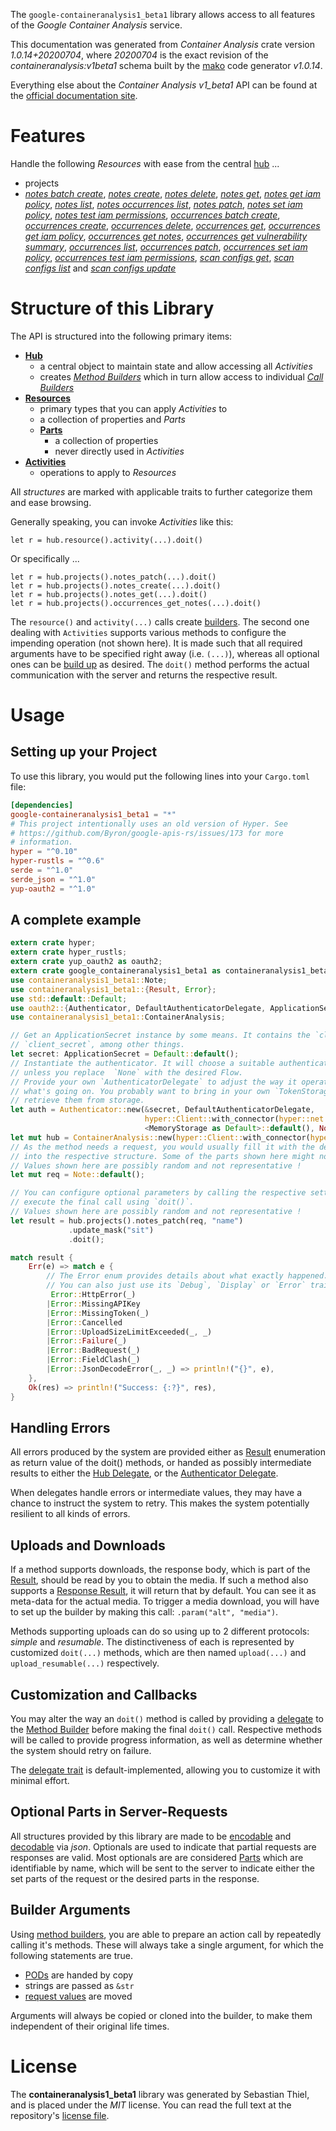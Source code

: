 <!---
DO NOT EDIT !
This file was generated automatically from 'src/mako/api/README.md.mako'
DO NOT EDIT !
-->
The `google-containeranalysis1_beta1` library allows access to all features of the *Google Container Analysis* service.

This documentation was generated from *Container Analysis* crate version *1.0.14+20200704*, where *20200704* is the exact revision of the *containeranalysis:v1beta1* schema built by the [mako](http://www.makotemplates.org/) code generator *v1.0.14*.

Everything else about the *Container Analysis* *v1_beta1* API can be found at the
[official documentation site](https://cloud.google.com/container-analysis/api/reference/rest/).
# Features

Handle the following *Resources* with ease from the central [hub](https://docs.rs/google-containeranalysis1_beta1/1.0.14+20200704/google_containeranalysis1_beta1/struct.ContainerAnalysis.html) ... 

* projects
 * [*notes batch create*](https://docs.rs/google-containeranalysis1_beta1/1.0.14+20200704/google_containeranalysis1_beta1/struct.ProjectNoteBatchCreateCall.html), [*notes create*](https://docs.rs/google-containeranalysis1_beta1/1.0.14+20200704/google_containeranalysis1_beta1/struct.ProjectNoteCreateCall.html), [*notes delete*](https://docs.rs/google-containeranalysis1_beta1/1.0.14+20200704/google_containeranalysis1_beta1/struct.ProjectNoteDeleteCall.html), [*notes get*](https://docs.rs/google-containeranalysis1_beta1/1.0.14+20200704/google_containeranalysis1_beta1/struct.ProjectNoteGetCall.html), [*notes get iam policy*](https://docs.rs/google-containeranalysis1_beta1/1.0.14+20200704/google_containeranalysis1_beta1/struct.ProjectNoteGetIamPolicyCall.html), [*notes list*](https://docs.rs/google-containeranalysis1_beta1/1.0.14+20200704/google_containeranalysis1_beta1/struct.ProjectNoteListCall.html), [*notes occurrences list*](https://docs.rs/google-containeranalysis1_beta1/1.0.14+20200704/google_containeranalysis1_beta1/struct.ProjectNoteOccurrenceListCall.html), [*notes patch*](https://docs.rs/google-containeranalysis1_beta1/1.0.14+20200704/google_containeranalysis1_beta1/struct.ProjectNotePatchCall.html), [*notes set iam policy*](https://docs.rs/google-containeranalysis1_beta1/1.0.14+20200704/google_containeranalysis1_beta1/struct.ProjectNoteSetIamPolicyCall.html), [*notes test iam permissions*](https://docs.rs/google-containeranalysis1_beta1/1.0.14+20200704/google_containeranalysis1_beta1/struct.ProjectNoteTestIamPermissionCall.html), [*occurrences batch create*](https://docs.rs/google-containeranalysis1_beta1/1.0.14+20200704/google_containeranalysis1_beta1/struct.ProjectOccurrenceBatchCreateCall.html), [*occurrences create*](https://docs.rs/google-containeranalysis1_beta1/1.0.14+20200704/google_containeranalysis1_beta1/struct.ProjectOccurrenceCreateCall.html), [*occurrences delete*](https://docs.rs/google-containeranalysis1_beta1/1.0.14+20200704/google_containeranalysis1_beta1/struct.ProjectOccurrenceDeleteCall.html), [*occurrences get*](https://docs.rs/google-containeranalysis1_beta1/1.0.14+20200704/google_containeranalysis1_beta1/struct.ProjectOccurrenceGetCall.html), [*occurrences get iam policy*](https://docs.rs/google-containeranalysis1_beta1/1.0.14+20200704/google_containeranalysis1_beta1/struct.ProjectOccurrenceGetIamPolicyCall.html), [*occurrences get notes*](https://docs.rs/google-containeranalysis1_beta1/1.0.14+20200704/google_containeranalysis1_beta1/struct.ProjectOccurrenceGetNoteCall.html), [*occurrences get vulnerability summary*](https://docs.rs/google-containeranalysis1_beta1/1.0.14+20200704/google_containeranalysis1_beta1/struct.ProjectOccurrenceGetVulnerabilitySummaryCall.html), [*occurrences list*](https://docs.rs/google-containeranalysis1_beta1/1.0.14+20200704/google_containeranalysis1_beta1/struct.ProjectOccurrenceListCall.html), [*occurrences patch*](https://docs.rs/google-containeranalysis1_beta1/1.0.14+20200704/google_containeranalysis1_beta1/struct.ProjectOccurrencePatchCall.html), [*occurrences set iam policy*](https://docs.rs/google-containeranalysis1_beta1/1.0.14+20200704/google_containeranalysis1_beta1/struct.ProjectOccurrenceSetIamPolicyCall.html), [*occurrences test iam permissions*](https://docs.rs/google-containeranalysis1_beta1/1.0.14+20200704/google_containeranalysis1_beta1/struct.ProjectOccurrenceTestIamPermissionCall.html), [*scan configs get*](https://docs.rs/google-containeranalysis1_beta1/1.0.14+20200704/google_containeranalysis1_beta1/struct.ProjectScanConfigGetCall.html), [*scan configs list*](https://docs.rs/google-containeranalysis1_beta1/1.0.14+20200704/google_containeranalysis1_beta1/struct.ProjectScanConfigListCall.html) and [*scan configs update*](https://docs.rs/google-containeranalysis1_beta1/1.0.14+20200704/google_containeranalysis1_beta1/struct.ProjectScanConfigUpdateCall.html)




# Structure of this Library

The API is structured into the following primary items:

* **[Hub](https://docs.rs/google-containeranalysis1_beta1/1.0.14+20200704/google_containeranalysis1_beta1/struct.ContainerAnalysis.html)**
    * a central object to maintain state and allow accessing all *Activities*
    * creates [*Method Builders*](https://docs.rs/google-containeranalysis1_beta1/1.0.14+20200704/google_containeranalysis1_beta1/trait.MethodsBuilder.html) which in turn
      allow access to individual [*Call Builders*](https://docs.rs/google-containeranalysis1_beta1/1.0.14+20200704/google_containeranalysis1_beta1/trait.CallBuilder.html)
* **[Resources](https://docs.rs/google-containeranalysis1_beta1/1.0.14+20200704/google_containeranalysis1_beta1/trait.Resource.html)**
    * primary types that you can apply *Activities* to
    * a collection of properties and *Parts*
    * **[Parts](https://docs.rs/google-containeranalysis1_beta1/1.0.14+20200704/google_containeranalysis1_beta1/trait.Part.html)**
        * a collection of properties
        * never directly used in *Activities*
* **[Activities](https://docs.rs/google-containeranalysis1_beta1/1.0.14+20200704/google_containeranalysis1_beta1/trait.CallBuilder.html)**
    * operations to apply to *Resources*

All *structures* are marked with applicable traits to further categorize them and ease browsing.

Generally speaking, you can invoke *Activities* like this:

```Rust,ignore
let r = hub.resource().activity(...).doit()
```

Or specifically ...

```ignore
let r = hub.projects().notes_patch(...).doit()
let r = hub.projects().notes_create(...).doit()
let r = hub.projects().notes_get(...).doit()
let r = hub.projects().occurrences_get_notes(...).doit()
```

The `resource()` and `activity(...)` calls create [builders][builder-pattern]. The second one dealing with `Activities` 
supports various methods to configure the impending operation (not shown here). It is made such that all required arguments have to be 
specified right away (i.e. `(...)`), whereas all optional ones can be [build up][builder-pattern] as desired.
The `doit()` method performs the actual communication with the server and returns the respective result.

# Usage

## Setting up your Project

To use this library, you would put the following lines into your `Cargo.toml` file:

```toml
[dependencies]
google-containeranalysis1_beta1 = "*"
# This project intentionally uses an old version of Hyper. See
# https://github.com/Byron/google-apis-rs/issues/173 for more
# information.
hyper = "^0.10"
hyper-rustls = "^0.6"
serde = "^1.0"
serde_json = "^1.0"
yup-oauth2 = "^1.0"
```

## A complete example

```Rust
extern crate hyper;
extern crate hyper_rustls;
extern crate yup_oauth2 as oauth2;
extern crate google_containeranalysis1_beta1 as containeranalysis1_beta1;
use containeranalysis1_beta1::Note;
use containeranalysis1_beta1::{Result, Error};
use std::default::Default;
use oauth2::{Authenticator, DefaultAuthenticatorDelegate, ApplicationSecret, MemoryStorage};
use containeranalysis1_beta1::ContainerAnalysis;

// Get an ApplicationSecret instance by some means. It contains the `client_id` and 
// `client_secret`, among other things.
let secret: ApplicationSecret = Default::default();
// Instantiate the authenticator. It will choose a suitable authentication flow for you, 
// unless you replace  `None` with the desired Flow.
// Provide your own `AuthenticatorDelegate` to adjust the way it operates and get feedback about 
// what's going on. You probably want to bring in your own `TokenStorage` to persist tokens and
// retrieve them from storage.
let auth = Authenticator::new(&secret, DefaultAuthenticatorDelegate,
                              hyper::Client::with_connector(hyper::net::HttpsConnector::new(hyper_rustls::TlsClient::new())),
                              <MemoryStorage as Default>::default(), None);
let mut hub = ContainerAnalysis::new(hyper::Client::with_connector(hyper::net::HttpsConnector::new(hyper_rustls::TlsClient::new())), auth);
// As the method needs a request, you would usually fill it with the desired information
// into the respective structure. Some of the parts shown here might not be applicable !
// Values shown here are possibly random and not representative !
let mut req = Note::default();

// You can configure optional parameters by calling the respective setters at will, and
// execute the final call using `doit()`.
// Values shown here are possibly random and not representative !
let result = hub.projects().notes_patch(req, "name")
             .update_mask("sit")
             .doit();

match result {
    Err(e) => match e {
        // The Error enum provides details about what exactly happened.
        // You can also just use its `Debug`, `Display` or `Error` traits
         Error::HttpError(_)
        |Error::MissingAPIKey
        |Error::MissingToken(_)
        |Error::Cancelled
        |Error::UploadSizeLimitExceeded(_, _)
        |Error::Failure(_)
        |Error::BadRequest(_)
        |Error::FieldClash(_)
        |Error::JsonDecodeError(_, _) => println!("{}", e),
    },
    Ok(res) => println!("Success: {:?}", res),
}

```
## Handling Errors

All errors produced by the system are provided either as [Result](https://docs.rs/google-containeranalysis1_beta1/1.0.14+20200704/google_containeranalysis1_beta1/enum.Result.html) enumeration as return value of 
the doit() methods, or handed as possibly intermediate results to either the 
[Hub Delegate](https://docs.rs/google-containeranalysis1_beta1/1.0.14+20200704/google_containeranalysis1_beta1/trait.Delegate.html), or the [Authenticator Delegate](https://docs.rs/yup-oauth2/*/yup_oauth2/trait.AuthenticatorDelegate.html).

When delegates handle errors or intermediate values, they may have a chance to instruct the system to retry. This 
makes the system potentially resilient to all kinds of errors.

## Uploads and Downloads
If a method supports downloads, the response body, which is part of the [Result](https://docs.rs/google-containeranalysis1_beta1/1.0.14+20200704/google_containeranalysis1_beta1/enum.Result.html), should be
read by you to obtain the media.
If such a method also supports a [Response Result](https://docs.rs/google-containeranalysis1_beta1/1.0.14+20200704/google_containeranalysis1_beta1/trait.ResponseResult.html), it will return that by default.
You can see it as meta-data for the actual media. To trigger a media download, you will have to set up the builder by making
this call: `.param("alt", "media")`.

Methods supporting uploads can do so using up to 2 different protocols: 
*simple* and *resumable*. The distinctiveness of each is represented by customized 
`doit(...)` methods, which are then named `upload(...)` and `upload_resumable(...)` respectively.

## Customization and Callbacks

You may alter the way an `doit()` method is called by providing a [delegate](https://docs.rs/google-containeranalysis1_beta1/1.0.14+20200704/google_containeranalysis1_beta1/trait.Delegate.html) to the 
[Method Builder](https://docs.rs/google-containeranalysis1_beta1/1.0.14+20200704/google_containeranalysis1_beta1/trait.CallBuilder.html) before making the final `doit()` call. 
Respective methods will be called to provide progress information, as well as determine whether the system should 
retry on failure.

The [delegate trait](https://docs.rs/google-containeranalysis1_beta1/1.0.14+20200704/google_containeranalysis1_beta1/trait.Delegate.html) is default-implemented, allowing you to customize it with minimal effort.

## Optional Parts in Server-Requests

All structures provided by this library are made to be [encodable](https://docs.rs/google-containeranalysis1_beta1/1.0.14+20200704/google_containeranalysis1_beta1/trait.RequestValue.html) and 
[decodable](https://docs.rs/google-containeranalysis1_beta1/1.0.14+20200704/google_containeranalysis1_beta1/trait.ResponseResult.html) via *json*. Optionals are used to indicate that partial requests are responses 
are valid.
Most optionals are are considered [Parts](https://docs.rs/google-containeranalysis1_beta1/1.0.14+20200704/google_containeranalysis1_beta1/trait.Part.html) which are identifiable by name, which will be sent to 
the server to indicate either the set parts of the request or the desired parts in the response.

## Builder Arguments

Using [method builders](https://docs.rs/google-containeranalysis1_beta1/1.0.14+20200704/google_containeranalysis1_beta1/trait.CallBuilder.html), you are able to prepare an action call by repeatedly calling it's methods.
These will always take a single argument, for which the following statements are true.

* [PODs][wiki-pod] are handed by copy
* strings are passed as `&str`
* [request values](https://docs.rs/google-containeranalysis1_beta1/1.0.14+20200704/google_containeranalysis1_beta1/trait.RequestValue.html) are moved

Arguments will always be copied or cloned into the builder, to make them independent of their original life times.

[wiki-pod]: http://en.wikipedia.org/wiki/Plain_old_data_structure
[builder-pattern]: http://en.wikipedia.org/wiki/Builder_pattern
[google-go-api]: https://github.com/google/google-api-go-client

# License
The **containeranalysis1_beta1** library was generated by Sebastian Thiel, and is placed 
under the *MIT* license.
You can read the full text at the repository's [license file][repo-license].

[repo-license]: https://github.com/Byron/google-apis-rsblob/master/LICENSE.md
